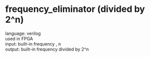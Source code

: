 # frequency_eliminator (divided by 2^n)
language: verilog <br />
used in FPGA <br />
input: built-in frequency , n <br />
output:  built-in frequency divided by 2^n <br />
